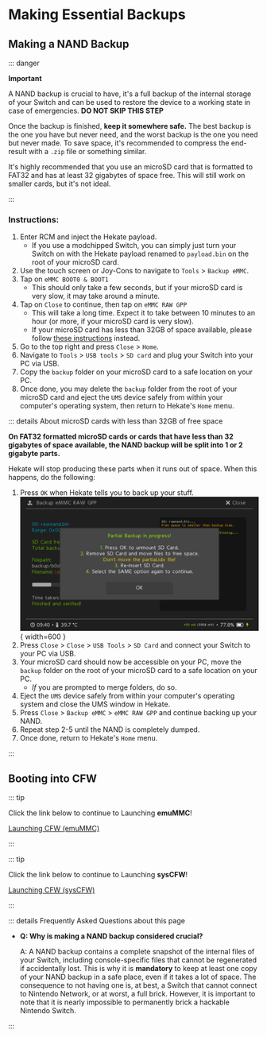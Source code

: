 # Making Essential Backups

## Making a NAND Backup

::: danger

**Important**

A NAND backup is crucial to have, it's a full backup of the internal storage of your Switch and can be used to restore the device to a working state in case of emergencies. **DO NOT SKIP THIS STEP**

Once the backup is finished, **keep it somewhere safe.** The best backup is the one you have but never need, and the worst backup is the one you need but never made. To save space, it's recommended to compress the end-result with a `.zip` file or something similar.

It's highly recommended that you use an microSD card that is formatted to FAT32 and has at least 32 gigabytes of space free. This will still work on smaller cards, but it's not ideal.

:::

### Instructions:

1. Enter RCM and inject the Hekate payload.
    - If you use a modchipped Switch, you can simply just turn your Switch on with the Hekate payload renamed to `payload.bin` on the root of your microSD card.
1. Use the touch screen or Joy-Cons to navigate to `Tools` > `Backup eMMC`.
1. Tap on `eMMC BOOT0 & BOOT1`
    - This should only take a few seconds, but if your microSD card is very slow, it may take around a minute.
1. Tap on `Close` to continue, then tap on `eMMC RAW GPP`
    - This will take a long time. Expect it to take between 10 minutes to an hour (or more, if your microSD card is very slow).
    - If your microSD card has less than 32GB of space available, please follow [these instructions](#on-fat32-formatted-microsd-cards-or-cards-that-have-less-than-32-gigabytes-of-space-available-the-nand-backup-will-be-split-into-1-or-2-gigabyte-parts) instead.
1. Go to the top right and press `Close` > `Home`.
1. Navigate to `Tools` > `USB tools` > `SD card` and plug your Switch into your PC via USB.
1. Copy the `backup` folder on your microSD card to a safe location on your PC.
1. Once done, you may delete the `backup` folder from the root of your microSD card and eject the `UMS` device safely from within your computer's operating system, then return to Hekate's `Home` menu.

::: details About microSD cards with less than 32GB of free space

**On FAT32 formatted microSD cards or cards that have less than 32 gigabytes of space available, the NAND backup will be split into 1 or 2 gigabyte parts.**

Hekate will stop producing these parts when it runs out of space. When this happens, do the following:

1. Press `OK` when Hekate tells you to back up your stuff.</br>
    ![nandbackup](img/nandbackup.bmp){ width=600 }
1. Press `Close` > `Close` > `USB Tools` > `SD Card` and connect your Switch to your PC via USB.
1. Your microSD card should now be accessible on your PC, move the `backup` folder on the root of your microSD card to a safe location on your PC.
    - *If* you are prompted to merge folders, do so.
1. Eject the `UMS` device safely from within your computer's operating system and close the UMS window in Hekate.
1. Press `Close` > `Backup eMMC` > `eMMC RAW GPP` and continue backing up your NAND.
1. Repeat step 2-5 until the NAND is completely dumped.
1. Once done, return to Hekate's `Home` menu.

:::

## Booting into CFW

::: tip

Click the link below to continue to Launching **emuMMC**!

[Launching CFW (emuMMC)](launching_cfw?tab=instructions-for-emummc)

:::

::: tip

Click the link below to continue to Launching **sysCFW**!

[Launching CFW (sysCFW)](launching_cfw?tab=instructions-for-syscfw)

:::

::: details Frequently Asked Questions about this page

- **Q: Why is making a NAND backup considered crucial?**

    A: A NAND backup contains a complete snapshot of the internal files of your Switch, including console-specific files that cannot be regenerated if accidentally lost. This is why it is **mandatory** to keep at least one copy of your NAND backup in a safe place, even if it takes a lot of space. The consequence to not having one is, at best, a Switch that cannot connect to Nintendo Network, or at worst, a full brick. However, it is important to note that it is nearly impossible to permanently brick a hackable Nintendo Switch.

:::
